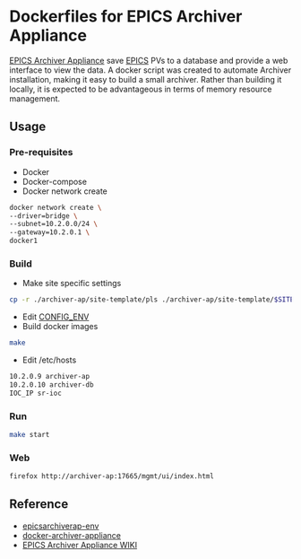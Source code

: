 # Dockerfiles for EPICS Archiver Appliance
[EPICS Archiver Appliance](https://github.com/slacmshankar/epicsarchiverap) save [EPICS](https://github.com/epics-base/epics-base) PVs to a database and provide a web interface to view the data. A docker script was created to automate Archiver installation, making it easy to build a small archiver. Rather than building it locally, it is expected to be advantageous in terms of memory resource management.

## Usage

### Pre-requisites
* Docker
* Docker-compose
* Docker network create
```bash
docker network create \
--driver=bridge \
--subnet=10.2.0.0/24 \
--gateway=10.2.0.1 \
docker1
```

### Build
* Make site specific settings
```bash
cp -r ./archiver-ap/site-template/pls ./archiver-ap/site-template/$SITE_ID
```
* Edit [CONFIG_ENV](configure/CONFIG_ENV)
* Build docker images
```bash
make
```
* Edit /etc/hosts
```bash
10.2.0.9 archiver-ap
10.2.0.10 archiver-db
IOC_IP sr-ioc
```

### Run
```bash
make start
```

### Web
```bash
firefox http://archiver-ap:17665/mgmt/ui/index.html
```

## Reference
* [epicsarchiverap-env](https://github.com/jeonghanlee/epicsarchiverap-env)
* [docker-archiver-appliance](https://eicweb.phy.anl.gov/controls/epics/archiver/docker-archiver-appliance)
* [EPICS Archiver Appliance WIKI](https://github.com/slacmshankar/epicsarchiverap/wiki/setup_rhel7_rpms)

